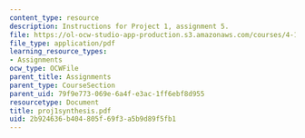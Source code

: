 ```yaml
---
content_type: resource
description: Instructions for Project 1, assignment 5.
file: https://ol-ocw-studio-app-production.s3.amazonaws.com/courses/4-104-architectural-design-intentions-spring-2004/2b924636b404805f69f3a5b9d89f5fb1_proj1synthesis.pdf
file_type: application/pdf
learning_resource_types:
- Assignments
ocw_type: OCWFile
parent_title: Assignments
parent_type: CourseSection
parent_uid: 79f9e773-069e-6a4f-e3ac-1ff6ebf8d955
resourcetype: Document
title: proj1synthesis.pdf
uid: 2b924636-b404-805f-69f3-a5b9d89f5fb1
---
```

